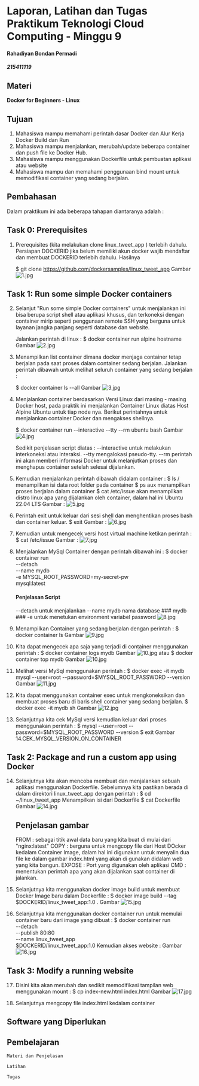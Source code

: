 # Laporan, Latihan dan Tugas Praktikum Teknologi Cloud Computing - Minggu 9 
#### Rahadiyan Bondan Permadi
##### 215411119


## Materi

**Docker for Beginners - Linux**

## Tujuan

1.  Mahasiswa mampu memahami perintah dasar Docker dan Alur Kerja Docker Build dan Run
2.  Mahasiswa mampu menjalankan, merubah/update beberapa container dan push file ke Docker Hub.
3.  Mahasiswa mampu menggunakan Dockerfile untuk pembuatan aplikasi atau website
4.  Mahasiswa mampu dan memahami penggunaan bind mount untuk memodifikasi container yang sedang berjalan.

## Pembahasan

Dalam praktikum ini ada beberapa tahapan diantaranya adalah :

## Task 0: Prerequisites

1. Prerequisites (kita melakukan clone linux_tweet_app ) terlebih dahulu.
   Persiapan DOCKERID jika belum memiliki akun docker wajib mendaftar dan membuat DOCKERID terlebih dahulu.
	Hasilnya 

	$ git clone https://github.com/dockersamples/linux_tweet_app
	Gambar
	![1.jpg](https://raw.githubusercontent.com/rbp-x/tekn-cloud-computing/main/minggu-09/Pic/1.git_clone_dockersample_linux_tweet_app.jpg)

## Task 1: Run some simple Docker containers

2. Selanjut "Run some simple Docker containers" untuk menjalankan ini bisa berupa script shell atau aplikasi khusus, dan terkoneksi dengan container mirip seperti penggunaan remote SSH yang berguna untuk layanan jangka panjang seperti database dan website.

	Jalankan perintah di linux :
	$ docker container run alpine hostname
	Gambar
	![2.jpg](https://raw.githubusercontent.com/rbp-x/tekn-cloud-computing/main/minggu-09/Pic/2.run_a_single_task_in_alpine_container.jpg)

3. Menampilkan list container dimana docker menjaga container tetap berjalan pada saat proses dalam container sedang berjalan.
	Jalankan perintah dibawah untuk melihat seluruh container yang sedang berjalan :
	
	$ docker container ls --all
	Gambar
	![3.jpg](https://raw.githubusercontent.com/rbp-x/tekn-cloud-computing/main/minggu-09/Pic/3.menampilkan_detail_container.jpg)

4. Menjalankan container berdasarkan Versi Linux dari masing - masing Docker host, pada praktik ini menjalankan Container Linux diatas Host Alpine Ubuntu untuk tiap node nya. 
	Berikut perintahnya untuk menjalankan container Docker dan mengakses shellnya.
	
	$ docker container run --interactive --tty --rm ubuntu bash
	Gambar
	![4.jpg](https://raw.githubusercontent.com/rbp-x/tekn-cloud-computing/main/minggu-09/Pic/4.run_ubuntu_container.jpg)

	Sedikit penjelasan script diatas : 
	--interactive untuk melakukan interkoneksi atau interaksi.
	--tty mengalokasi pseudo-tty.
	--rm perintah ini akan memberi informasi Docker untuk melanjutkan proses dan menghapus container setelah selesai dijalankan.

5. Kemudian menjalankan perintah dibawah didalam container :
	$ ls /
	menampilkan isi data root folder pada container
	$ ps aux
	menampilkan proses berjalan dalam container
	$ cat /etc/issue
	akan menampilkan distro linux apa yang dijalankan oleh container, dalam hal ini Ubuntu 22.04 LTS
	Gambar :
	![5.jpg](https://raw.githubusercontent.com/rbp-x/tekn-cloud-computing/main/minggu-09/Pic/5.ls_show_content_ps_aux_menampilkan_proses_berjalanan_cat_menampilkan_linux_container_berjalanan_dalam_hal_ini_ubuntu.jpg)

6. Perintah exit untuk keluar dari sesi shell dan menghentikan proses bash dan container keluar.
	$ exit
	Gambar :
	![6.jpg](https://raw.githubusercontent.com/rbp-x/tekn-cloud-computing/main/minggu-09/Pic/6.exit_leave_session.jpg)

7. Kemudian untuk mengecek versi host virtual machine ketikan perintah :
	$ cat /etc/issue
	Gambar :
	![7.jpg](https://raw.githubusercontent.com/rbp-x/tekn-cloud-computing/main/minggu-09/Pic/7.cek_versi_vm_host.jpg)

8. Menjalankan MySql Container dengan perintah dibawah ini :
	$ docker container run \
 	--detach \
 	--name mydb \
 	-e MYSQL_ROOT_PASSWORD=my-secret-pw \
 	mysql:latest
	#### Penjelasan Script ####
	--detach untuk menjalankan 
 	--name mydb nama database ### mydb ###
 	-e untuk menetukan environment variabel password
	![8.jpg](https://raw.githubusercontent.com/rbp-x/tekn-cloud-computing/main/minggu-09/Pic/8.run_background_mysql.jpg)

9. Menampilkan Container yang sedang berjalan dengan perintah :
	$ docker container ls
	Gambar
	![9.jpg](https://raw.githubusercontent.com/rbp-x/tekn-cloud-computing/main/minggu-09/Pic/9.container_running_mysql.jpg)

10. Kita dapat mengecek apa saja yang terjadi di container menggunakan perintah :
	$ docker container logs mydb
	Gambar
	![10.jpg](https://raw.githubusercontent.com/rbp-x/tekn-cloud-computing/main/minggu-09/Pic/10.docker_logs.jpg)
	atau 
	$ docker container top mydb
	Gambar 
	![10.jpg](https://raw.githubusercontent.com/rbp-x/tekn-cloud-computing/main/minggu-09/Pic/11.docker_container_top_mydb.jpg)

11. Melihat versi MySql menggunakan perintah :
	$ docker exec -it mydb \
	mysql --user=root --password=$MYSQL_ROOT_PASSWORD --version
	Gambar 
	![11.jpg](https://raw.githubusercontent.com/rbp-x/tekn-cloud-computing/main/minggu-09/Pic/12.show_mysql_version.jpg)

12. Kita dapat menggunakan container exec untuk mengkoneksikan dan membuat proses baru di baris shell container yang sedang berjalan.
	$  docker exec -it mydb sh
	Gambar 
	![12.jpg](https://raw.githubusercontent.com/rbp-x/tekn-cloud-computing/main/minggu-09/Pic/13.docker_container_exec_to_connect.jpg)

13. Selanjutnya kita cek MySql versi kemudian keluar dari proses menggunakan perintah :
	$ mysql --user=root --password=$MYSQL_ROOT_PASSWORD --version
	$ exit
	Gambar
	14.CEK_MYSQL_VERSION_ON_CONTAINER

## Task 2: Package and run a custom app using Docker

14. Selanjutnya kita akan mencoba membuat dan menjalankan sebuah aplikasi menggunakan Dockerfile.
	Sebelumnya kita pastikan berada di dalam direktori linux_tweet_app dengan perintah :
	$  cd ~/linux_tweet_app
	Menampilkan isi dari Dockerfile 
	$ cat Dockerfile
	Gambar 
	![14.jpg](https://raw.githubusercontent.com/rbp-x/tekn-cloud-computing/main/minggu-09/Pic/14.build_a_simple_website_images.jpg)
	
	## Penjelasan gambar
	
	FROM : sebagai titik awal data baru yang kita buat di mulai dari "nginx:latest"
	COPY : berguna untuk mengcopy file dari Host DOcker kedalam Container Image, dalam hal ini digunakan untuk menyalin dua file ke dalam gambar index.html yang akan di gunakan didalam web yang kita bangun.
	EXPOSE : Port yang digunakan oleh aplikasi
	CMD : menentukan perintah apa yang akan dijalankan saat container di jalankan.

15. Selanjutnya kita menggunakan docker image build untuk membuat Docker Image baru dalam Dockerfile :
	$ docker image build --tag $DOCKERID/linux_tweet_app:1.0 .
	Gambar
	![15.jpg](https://raw.githubusercontent.com/rbp-x/tekn-cloud-computing/main/minggu-09/Pic/15.docker_image_build_a_simple_website_images.jpg)

16. Selanjutnya kita menggunakan docker container run untuk memulai container baru dari image yang dibuat :
	$ docker container run \
	--detach \
 	--publish 80:80 \
 	--name linux_tweet_app \
 	$DOCKERID/linux_tweet_app:1.0
	Kemudian akses website :
	Gambar 
	![16.jpg](16.docker_container_run)

## Task 3: Modify a running website

17. Disini kita akan merubah dan sedikit memodifikasi tampilan web menggunakan mount :
	$ cp index-new.html index.html
	Gambar 
	![17.jpg](16.cp)

18. Selanjutnya mengcopy file index.html kedalam container 






	
## Software yang Diperlukan

## Pembelajaran

```
Materi dan Penjelasan
```

```
Latihan
```


```
Tugas
```

